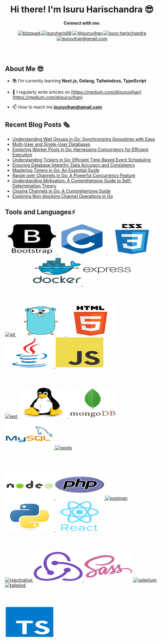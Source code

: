 <h1 align="center">Hi there! I'm Isuru Harischandra 😎</h1>
<p align="center">
  <b>Connect with me:</b>
</p>
<div align="center">
  <p align="center">
    <a href="https://www.bitzquad.com/" target="blank">
      <img align="center" src="https://www.bitzquad.com/logo.webp" alt="bitzquad" height="20" width="20" />
    </a>
    <a href="https://twitter.com/isuruharis99" target="blank">
      <img align="center" src="https://raw.githubusercontent.com/rahuldkjain/github-profile-readme-generator/master/src/images/icons/Social/twitter.svg" alt="isuruharis99" height="20" width="50" />
    <a href="https://medium.com/@isuruvihan" target="blank">
      <img align="center" src="https://encrypted-tbn0.gstatic.com/images?q=tbn:ANd9GcSbrrjmspZyVMIEkryHQTqmWKKEklboeK71jw" alt="@isuruvihan" height="30" width="30" />
    </a>
    </a>
    <a href="https://linkedin.com/in/isuru harischandra" target="blank">
      <img align="center" src="https://raw.githubusercontent.com/rahuldkjain/github-profile-readme-generator/master/src/images/icons/Social/linked-in-alt.svg" alt="isuru harischandra" height="20" width="50" />
    </a>
    <a href="mailto:isuruvihan@gmail.com" target="blank">
      <img align="center" src="https://play-lh.googleusercontent.com/KSuaRLiI_FlDP8cM4MzJ23ml3og5Hxb9AapaGTMZ2GgR103mvJ3AAnoOFz1yheeQBBI=w240-h480-rw" alt="isuruvihan@gmail.com" height="30" width="30" />
    </a>
  </p>
</div>

<br/><br/>

## About Me 😎
- 📚 I’m currently learning **Next.js, Golang, Tailwindcss, TypeScript**

- 📝 I regularly write articles on [https://medium.com/@isuruvihan](https://medium.com/@isuruvihan)

- 📫 How to reach me **isuruvihan@gmail.com**

## Recent Blog Posts 🗞️
<!-- BLOG-POST-LIST:START -->
- [Understanding Wait Groups in Go: Synchronizing Goroutines with Ease](https://medium.com/@isuruvihan/understanding-wait-groups-in-go-synchronizing-goroutines-with-ease-e4ca2d5d77c2?source=rss-a41e1a6bf452------2)
- [Multi-User and Single-User Databases](https://medium.com/@isuruvihan/multi-user-and-single-user-databases-c238275a1612?source=rss-a41e1a6bf452------2)
- [Exploring Worker Pools in Go: Harnessing Concurrency for Efficient Execution](https://medium.com/@isuruvihan/exploring-worker-pools-in-go-harnessing-concurrency-for-efficient-execution-35ca3b3262d8?source=rss-a41e1a6bf452------2)
- [Understanding Tickers in Go: Efficient Time-Based Event Scheduling](https://medium.com/@isuruvihan/understanding-tickers-in-go-efficient-time-based-event-scheduling-c0ca8c7e05de?source=rss-a41e1a6bf452------2)
- [Ensuring Database Integrity: Data Accuracy and Consistency](https://medium.com/@isuruvihan/ensuring-database-integrity-data-accuracy-and-consistency-550abbfaf402?source=rss-a41e1a6bf452------2)
- [Mastering Timers in Go: An Essential Guide](https://medium.com/@isuruvihan/mastering-timers-in-go-an-essential-guide-2aa451bcd2c6?source=rss-a41e1a6bf452------2)
- [Range over Channels in Go: A Powerful Concurrency Feature](https://medium.com/@isuruvihan/range-over-channels-in-go-a-powerful-concurrency-feature-ff8924b3415?source=rss-a41e1a6bf452------2)
- [Understanding Motivation: A Comprehensive Guide to Self-Determination Theory](https://medium.com/@isuruvihan/understanding-motivation-a-comprehensive-guide-to-self-determination-theory-58b49badf7dc?source=rss-a41e1a6bf452------2)
- [Closing Channels in Go: A Comprehensive Guide](https://medium.com/@isuruvihan/closing-channels-in-go-a-comprehensive-guide-e389929f2b23?source=rss-a41e1a6bf452------2)
- [Exploring Non-blocking Channel Operations in Go](https://medium.com/@isuruvihan/exploring-non-blocking-channel-operations-in-go-f2bb97269fdd?source=rss-a41e1a6bf452------2)
<!-- BLOG-POST-LIST:END -->

## Tools and Languages⚡ 
<p align="center"> 
  <a href="https://getbootstrap.com" target="_blank" rel="noreferrer"> 
    <img src="https://raw.githubusercontent.com/devicons/devicon/master/icons/bootstrap/bootstrap-plain-wordmark.svg" alt="bootstrap" width="160" height="100"/> 
  </a> 
  <a href="https://www.cprogramming.com/" target="_blank" rel="noreferrer"> 
    <img src="https://raw.githubusercontent.com/devicons/devicon/master/icons/c/c-original.svg" alt="c" width="160" height="100"/> 
  </a> 
  <a href="https://www.w3schools.com/css/" target="_blank" rel="noreferrer"> 
    <img src="https://raw.githubusercontent.com/devicons/devicon/master/icons/css3/css3-original-wordmark.svg" alt="css3" width="160" height="100"/> 
  </a> 
  <a href="https://www.docker.com/" target="_blank" rel="noreferrer"> 
    <img src="https://raw.githubusercontent.com/devicons/devicon/master/icons/docker/docker-original-wordmark.svg" alt="docker" width="160" height="100"/> 
  </a> 
  <a href="https://expressjs.com" target="_blank" rel="noreferrer"> 
    <img src="https://raw.githubusercontent.com/devicons/devicon/master/icons/express/express-original-wordmark.svg" alt="express" width="160" height="100"/> 
  </a> 

  <br/><br/>
  
  <a href="https://git-scm.com/" target="_blank" rel="noreferrer"> 
    <img src="https://www.vectorlogo.zone/logos/git-scm/git-scm-icon.svg" alt="git" width="160" height="100"/> 
  </a> 
  <a href="https://golang.org" target="_blank" rel="noreferrer"> 
    <img src="https://raw.githubusercontent.com/devicons/devicon/master/icons/go/go-original.svg" alt="go" width="160" height="100"/> 
  </a> 
  <a href="https://www.w3.org/html/" target="_blank" rel="noreferrer"> 
    <img src="https://raw.githubusercontent.com/devicons/devicon/master/icons/html5/html5-original-wordmark.svg" alt="html5" width="160" height="100"/> 
  </a> 
  <a href="https://www.java.com" target="_blank" rel="noreferrer"> 
    <img src="https://raw.githubusercontent.com/devicons/devicon/master/icons/java/java-original.svg" alt="java" width="160" height="100"> 
  </a> 
  <a href="https://developer.mozilla.org/en-US/docs/Web/JavaScript" target="_blank" rel="noreferrer"> 
    <img src="https://raw.githubusercontent.com/devicons/devicon/master/icons/javascript/javascript-original.svg" alt="javascript" width="160" height="100"/> 
  </a> 
  
  <br/><br/>
  
  <a href="https://jestjs.io" target="_blank" rel="noreferrer"> 
    <img src="https://www.vectorlogo.zone/logos/jestjsio/jestjsio-icon.svg" alt="jest" width="160" height="100"/> 
  </a> 
  <a href="https://www.linux.org/" target="_blank" rel="noreferrer"> 
    <img src="https://raw.githubusercontent.com/devicons/devicon/master/icons/linux/linux-original.svg" alt="linux" width="160" height="100"/> 
  </a> 
  <a href="https://www.mongodb.com/" target="_blank" rel="noreferrer"> 
    <img src="https://raw.githubusercontent.com/devicons/devicon/master/icons/mongodb/mongodb-original-wordmark.svg" alt="mongodb" width="160" height="100"/> 
  </a> 
  <a href="https://www.mysql.com/" target="_blank" rel="noreferrer"> 
    <img src="https://raw.githubusercontent.com/devicons/devicon/master/icons/mysql/mysql-original-wordmark.svg" alt="mysql" width="160" height="100"/> 
  </a> 
  <a href="https://nextjs.org/" target="_blank" rel="noreferrer"> 
    <img src="https://cdn.worldvectorlogo.com/logos/nextjs-2.svg" alt="nextjs" width="160" height="100"/> 
  </a> 
  
  <br/><br/>
  
  <a href="https://nodejs.org" target="_blank" rel="noreferrer"> 
    <img src="https://raw.githubusercontent.com/devicons/devicon/master/icons/nodejs/nodejs-original-wordmark.svg" alt="nodejs" width="160" height="100"/> 
  </a> 
  <a href="https://www.php.net" target="_blank" rel="noreferrer"> 
    <img src="https://raw.githubusercontent.com/devicons/devicon/master/icons/php/php-original.svg" alt="php" width="160" height="100"/>
  </a> 
  <a href="https://postman.com" target="_blank" rel="noreferrer"> 
    <img src="https://www.vectorlogo.zone/logos/getpostman/getpostman-icon.svg" alt="postman" width="160" height="100"/> 
  </a> 
  <a href="https://www.python.org" target="_blank" rel="noreferrer"> 
    <img src="https://raw.githubusercontent.com/devicons/devicon/master/icons/python/python-original.svg" alt="python" width="160" height="100"/> 
  </a> 
  <a href="https://reactjs.org/" target="_blank" rel="noreferrer"> 
    <img src="https://raw.githubusercontent.com/devicons/devicon/master/icons/react/react-original-wordmark.svg" alt="react" width="160" height="100"/> 
  </a> 
  
  <br/><br/>
  
  <a href="https://reactnative.dev/" target="_blank" rel="noreferrer"> 
    <img src="https://reactnative.dev/img/header_logo.svg" alt="reactnative" width="160" height="100"/> 
  </a> 
  <a href="https://redux.js.org" target="_blank" rel="noreferrer"> 
    <img src="https://raw.githubusercontent.com/devicons/devicon/master/icons/redux/redux-original.svg" alt="redux" width="160" height="100"/> 
  </a> 
  <a href="https://sass-lang.com" target="_blank" rel="noreferrer"> 
    <img src="https://raw.githubusercontent.com/devicons/devicon/master/icons/sass/sass-original.svg" alt="sass" width="160" height="100"> 
  </a> 
  <a href="https://www.selenium.dev" target="_blank" rel="noreferrer"> 
    <img src="https://raw.githubusercontent.com/detain/svg-logos/780f25886640cef088af994181646db2f6b1a3f8/svg/selenium-logo.svg" alt="selenium" width="160" height="100"/> 
  </a> 
  <a href="https://tailwindcss.com/" target="_blank" rel="noreferrer"> 
    <img src="https://www.vectorlogo.zone/logos/tailwindcss/tailwindcss-icon.svg" alt="tailwind" width="160" height="100"/> 
  </a> 
  
  <br/><br/>
  
  <a href="https://www.typescriptlang.org/" target="_blank" rel="noreferrer"> 
    <img src="https://raw.githubusercontent.com/devicons/devicon/master/icons/typescript/typescript-original.svg" alt="typescript" width="160" height="100"/> 
  </a> 
</p>
